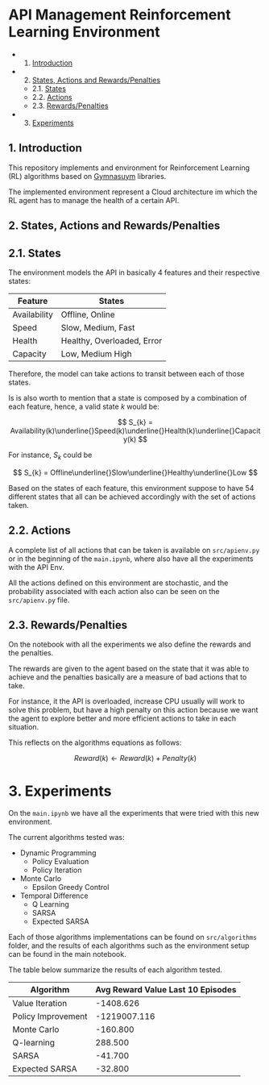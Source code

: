 # API Management Reinforcement Learning Environment  

* 1. [Introduction](#1-introduction)
* 2. [States, Actions and Rewards/Penalties](#2-states-actions-and-rewardspenalties)
  * 2.1. [States](#21-states)
  * 2.2. [Actions](#22-actions)
  * 2.3. [Rewards/Penalties](#23-rewardspenalties)
* 3. [Experiments](#3-experiments)

## 1. Introduction

This repository implements and environment for Reinforcement Learning (RL) algorithms based on [Gymnasuym](https://gymnasium.farama.org/index.html) libraries.

The implemented environment represent a Cloud architecture im which the RL agent has to manage the health of a certain API.

## 2. States, Actions and Rewards/Penalties

<!-- ```mermaid
    %% flowchart LR
    %%     state1([Available_Fast_Healthy_Low])
    %%     state2([Available_Fast_Healthy_High])
    %%     state3([Available_Slow_Overloaded_High])
    %%     state4([Available_Slow_Healthy_High])
    %%     state5([Available_Slow_Healthy_High])
    %%     state6([Available_Slow_Healthy_Low])
    %%     state7([Available_Medium_Error_High])
    %%     state8([Available_Medium_Healthy_High])
    %%     state9([Available_Medium_Healthy_Low])
    %%     state10([Offline_Slow_Overloaded_Low])
    %%     state11([Offline_Slow_Healthy_Medium])
    %%     state12([Offline_Fast_Error_Medium])
``` -->

## 2.1. States

The environment models the API in basically 4 features and their respective states:

| Feature     	| States                     	|
|-------------	|----------------------------	|
| Availability 	| Offline, Online            	|
| Speed       	| Slow, Medium, Fast         	|
| Health      	| Healthy, Overloaded, Error 	|
| Capacity    	| Low, Medium High           	|

Therefore, the model can take actions to transit between each of those states.

Is is also worth to mention that a state is composed by a combination of each feature, hence, a valid state $k$ would be:

$$
S_{k} = Availability(k)\underline{}Speed(k)\underline{}Health(k)\underline{}Capacity(k)
$$

For instance, $S_{k}$ could be

$$
S_{k} = Offline\underline{}Slow\underline{}Healthy\underline{}Low
$$

Based on the states of each feature, this environment suppose to have 54 different states that all can be achieved accordingly with the set of actions taken.

## 2.2. Actions

A complete list of all actions that can be taken is available on ```src/apienv.py``` or in the beginning of the ```main.ipynb```, where also have all the experiments with the API Env.

All the actions defined on this environment are stochastic, and the probability associated with each action also can be seen on the ```src/apienv.py``` file.

## 2.3. Rewards/Penalties

On the notebook with all the experiments we also define the rewards and the penalties.

The rewards are given to the agent based on the state that it was able to achieve and the penalties basically are a measure of bad actions that to take.

For instance, it the API is overloaded, increase CPU usually will work to solve this problem, but have a high penalty on this action because we want the agent to explore better and more efficient actions to take in each situation.

This reflects on the algorithms equations as follows:

$$
Reward(k) \leftarrow{} Reward(k) + Penalty(k)
$$

# 3. Experiments

On the ```main.ipynb``` we have all the experiments that were tried with this new environment.

The current algorithms tested was:

* Dynamic Programming
  * Policy Evaluation
  * Policy Iteration
* Monte Carlo
  * Epsilon Greedy Control
* Temporal Difference
  * Q Learning
  * SARSA
  * Expected SARSA

Each of those algorithms implementations can be found on ```src/algorithms``` folder, and the results of each algorithms such as the environment setup can be found in the main notebook.

The table below summarize the results of each algorithm tested.

| **Algorithm**         | **Avg Reward Value Last 10 Episodes** |
|-----------------------|-------------------------------------------------------------|
| Value Iteration       | -1408.626                                                    |
| Policy Improvement    | -1219007.116                                                 |
| Monte Carlo           | -160.800                                                     |
| Q-learning            | 288.500                                                      |
| SARSA                 | -41.700                                                      |
| Expected SARSA        | -32.800                                                      |
